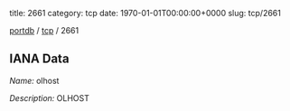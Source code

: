 title: 2661
category: tcp
date: 1970-01-01T00:00:00+0000
slug: tcp/2661

[portdb](/) / [tcp](/category/tcp.html) / 2661


## IANA Data

_Name:_ olhost

_Description:_ OLHOST

